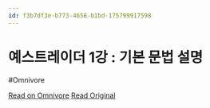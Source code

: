 ```yaml
---
id: f3b7df3e-b773-4658-b1bd-175799917598
---
```


# 예스트레이더 1강 : 기본 문법 설명
#Omnivore

[Read on Omnivore](https://omnivore.app/me/https-youtube-com-watch-v-dwmz-ws-f-gcd-q-192505f882d)
[Read Original](https://youtube.com/watch?v=DWMZWsFGcdQ)


